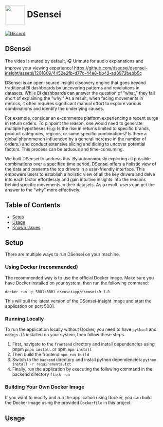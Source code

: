 # <img valign="middle" src="https://github.com/logunify/dsensei/blob/main/docs/images/logo.png" width="65" height="65"/> DSensei

[![Discord](https://img.shields.io/badge/discord-@DSensei-blue.svg?logo=discord)](https://discord.gg/fRzNUEugRU)

## DSensei

The video is muted by default, 🎧 Unmute for audio explanations and improve your viewing experience!
https://github.com/dsensei/dsensei-insight/assets/1261809/4452e2fb-d77c-44e8-bb42-ad8972bebb5c

DSensei is an open-source insight discovery engine that goes beyond
traditional BI dashboards by uncovering patterns and revelations in
datasets. While BI dashboards can answer the question of "what,"
they fall short of explaining the "why." As a result, when facing movements
in metrics, it often requires significant manual effort to explore
various combinations and identify the underlying causes.

For example, consider an e-commerce platform experiencing a recent
surge in return orders. To pinpoint the reason, one would need to
generate multiple hypotheses (E.g: Is the rise in returns limited to
specific brands, product categories, regions, or some specific
combinations? Is there a global phenomenon influenced by a general
increase in the number of orders.) and conduct extensive slicing and
dicing to uncover potential factors. This process can be arduous and
time-consuming.

We built DSensei to address this. By autonomously exploring all
possible combinations over a specified time period, DSensei offers a
holistic view of the data and presents the top drivers in a
user-friendly interface. This empowers users to establish a holistic
view of all the key drivers and delve into each factor effortlessly
and gain intuitive insights into the reasons behind specific
movements in their datasets. As a result, users can get the answer
to the “why” more effectively.

## Table of Contents

- [Setup](#Setup)
- [Usage](#Usage)
- [Known Issues](#Known-Issues)

## Setup

There are multiple ways to run DSensei on your machine.

### Using Docker (recommended)

The recommended way is to use the official Docker image. Make sure you have Docker installed on your system, then run the following command:

```shell
docker run -p 5001:5001 dsenseiapp/dsensei:0.1.0
```

This will pull the latest version of the DSensei-insight image and start the application on port 5001.

### Running Locally

To run the application locally without Docker, you need to have `python3` and `nodejs-18` installed on your system, then follow these steps.

1. First, navigate to the `frontend` directory and install dependencies using pnpm `pnpm install` or npm `npm install`
2. Then build the frontend `npm run build`
3. Switch to the `backend` directory and install python dependencies: `python install -r requirements.txt`
4. Finally, run the application by executing the following command in the backend directory `flask run`

### Building Your Own Docker Image

If you want to modify and run the application using Docker, you can build the Docker image using the provided `Dockerfile` in this project.

## Usage
